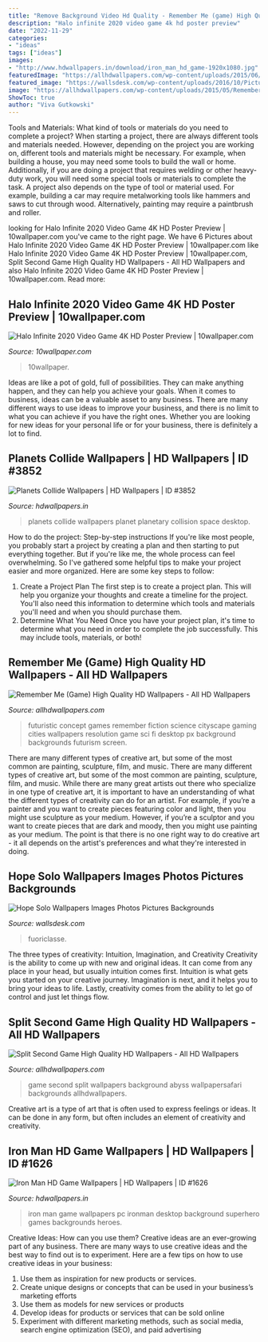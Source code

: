 ```yaml
---
title: "Remove Background Video Hd Quality - Remember Me (game) High Quality Hd Wallpapers"
description: "Halo infinite 2020 video game 4k hd poster preview"
date: "2022-11-29"
categories:
- "ideas"
tags: ["ideas"]
images:
- "http://www.hdwallpapers.in/download/iron_man_hd_game-1920x1080.jpg"
featuredImage: "https://allhdwallpapers.com/wp-content/uploads/2015/06/Split-Second-5-1024x640.jpg"
featured_image: "https://wallsdesk.com/wp-content/uploads/2016/10/Pictures-of-Hope-Solo.jpg"
image: "https://allhdwallpapers.com/wp-content/uploads/2015/05/Remember-Me-10.jpg"
ShowToc: true
author: "Viva Gutkowski"
---
```



Tools and Materials: What kind of tools or materials do you need to complete a project?
When starting a project, there are always different tools and materials needed. However, depending on the project you are working on, different tools and materials might be necessary.  For example, when building a house, you may need some tools to build the wall or home.  Additionally, if you are doing a project that requires welding or other heavy-duty work, you will need some special tools or materials to complete the task.   A project also depends on the type of tool or material used. For example, building a car may require metalworking tools like hammers and saws to cut through wood. Alternatively, painting may require a paintbrush and roller.

	

		
looking for Halo Infinite 2020 Video Game 4K HD Poster Preview | 10wallpaper.com you've came to the right page. We have 6 Pictures about Halo Infinite 2020 Video Game 4K HD Poster Preview | 10wallpaper.com like Halo Infinite 2020 Video Game 4K HD Poster Preview | 10wallpaper.com, Split Second Game High Quality HD Wallpapers - All HD Wallpapers and also Halo Infinite 2020 Video Game 4K HD Poster Preview | 10wallpaper.com. Read more:
		
    
## Halo Infinite 2020 Video Game 4K HD Poster Preview | 10wallpaper.com

<img loading=lazy src="https://www.10wallpaper.com/wallpaper/2560x1440/2008/Halo_Infinite_2020_Video_Game_4K_HD_Poster_2560x1440.jpg" onerror="this.onerror=null;this.src='https://tse1.mm.bing.net/th?id=OIP.so9ttBgldVxYvmITBxEFjAHaEK&amp;pid=15.1';" alt="Halo Infinite 2020 Video Game 4K HD Poster Preview | 10wallpaper.com">

_Source: 10wallpaper.com_

>10wallpaper. 

	

Ideas are like a pot of gold, full of possibilities. They can make anything happen, and they can help you achieve your goals. When it comes to business, ideas can be a valuable asset to any business. There are many different ways to use ideas to improve your business, and there is no limit to what you can achieve if you have the right ones. Whether you are looking for new ideas for your personal life or for your business, there is definitely a lot to find.

    
## Planets Collide Wallpapers | HD Wallpapers | ID #3852

<img loading=lazy src="http://www.hdwallpapers.in/download/planets_collide-1920x1080.jpg" onerror="this.onerror=null;this.src='https://tse1.mm.bing.net/th?id=OIP.k4W-UIfomcBYMV1KlMkcXAHaEK&amp;pid=15.1';" alt="Planets Collide Wallpapers | HD Wallpapers | ID #3852">

_Source: hdwallpapers.in_

>planets collide wallpapers planet planetary collision space desktop. 

	

How to do the project: Step-by-step instructions
If you're like most people, you probably start a project by creating a plan and then starting to put everything together. But if you're like me, the whole process can feel overwhelming. So I've gathered some helpful tips to make your project easier and more organized. Here are some key steps to follow:
1. Create a Project Plan 
The first step is to create a project plan. This will help you organize your thoughts and create a timeline for the project. You'll also need this information to determine which tools and materials you'll need and when you should purchase them. 
2. Determine What You Need 
Once you have your project plan, it's time to determine what you need in order to complete the job successfully. This may include tools, materials, or both! 

    
## Remember Me (Game) High Quality HD Wallpapers - All HD Wallpapers

<img loading=lazy src="https://allhdwallpapers.com/wp-content/uploads/2015/05/Remember-Me-10.jpg" onerror="this.onerror=null;this.src='https://tse4.mm.bing.net/th?id=OIP.AIyoQHMHpu7U-rE46y89kwHaEK&amp;pid=15.1';" alt="Remember Me (Game) High Quality HD Wallpapers - All HD Wallpapers">

_Source: allhdwallpapers.com_

>futuristic concept games remember fiction science cityscape gaming cities wallpapers resolution game sci fi desktop px background backgrounds futurism screen. 

	

There are many different types of creative art, but some of the most common are painting, sculpture, film, and music.
There are many different types of creative art, but some of the most common are painting, sculpture, film, and music. While there are many great artists out there who specialize in one type of creative art, it is important to have an understanding of what the different types of creativity can do for an artist. For example, if you’re a painter and you want to create pieces featuring color and light, then you might use sculpture as your medium. However, if you’re a sculptor and you want to create pieces that are dark and moody, then you might use painting as your medium. The point is that there is no one right way to do creative art - it all depends on the artist's preferences and what they're interested in doing.

    
## Hope Solo Wallpapers Images Photos Pictures Backgrounds

<img loading=lazy src="https://wallsdesk.com/wp-content/uploads/2016/10/Pictures-of-Hope-Solo.jpg" onerror="this.onerror=null;this.src='https://tse4.mm.bing.net/th?id=OIP.KG3t_DrcgHVhuf-u4fTkGQHaE4&amp;pid=15.1';" alt="Hope Solo Wallpapers Images Photos Pictures Backgrounds">

_Source: wallsdesk.com_

>fuoriclasse. 

	

The three types of creativity: Intuition, Imagination, and Creativity
Creativity is the ability to come up with new and original ideas. It can come from any place in your head, but usually intuition comes first. Intuition is what gets you started on your creative journey. Imagination is next, and it helps you to bring your ideas to life. Lastly, creativity comes from the ability to let go of control and just let things flow.

    
## Split Second Game High Quality HD Wallpapers - All HD Wallpapers

<img loading=lazy src="https://allhdwallpapers.com/wp-content/uploads/2015/06/Split-Second-5-1024x640.jpg" onerror="this.onerror=null;this.src='https://tse4.mm.bing.net/th?id=OIP._SJnbt3DGwUKXDCD33ej5wHaEo&amp;pid=15.1';" alt="Split Second Game High Quality HD Wallpapers - All HD Wallpapers">

_Source: allhdwallpapers.com_

>game second split wallpapers background abyss wallpapersafari backgrounds allhdwallpapers. 

	

Creative art is a type of art that is often used to express feelings or ideas. It can be done in any form, but often includes an element of creativity and creativity.

    
## Iron Man HD Game Wallpapers | HD Wallpapers | ID #1626

<img loading=lazy src="http://www.hdwallpapers.in/download/iron_man_hd_game-1920x1080.jpg" onerror="this.onerror=null;this.src='https://tse4.mm.bing.net/th?id=OIP.4bvhdHoLGO5TBWzDNiObrQHaEK&amp;pid=15.1';" alt="Iron Man HD Game Wallpapers | HD Wallpapers | ID #1626">

_Source: hdwallpapers.in_

>iron man game wallpapers pc ironman desktop background superhero games backgrounds heroes. 

	

Creative Ideas: How can you use them?
Creative ideas are an ever-growing part of any business. There are many ways to use creative ideas and the best way to find out is to experiment. Here are a few tips on how to use creative ideas in your business:
1. Use them as inspiration for new products or services.
2. Create unique designs or concepts that can be used in your business’s marketing efforts  
3. Use them as models for new services or products 
4. Develop ideas for products or services that can be sold online 
5. Experiment with different marketing methods, such as social media, search engine optimization (SEO), and paid advertising 


